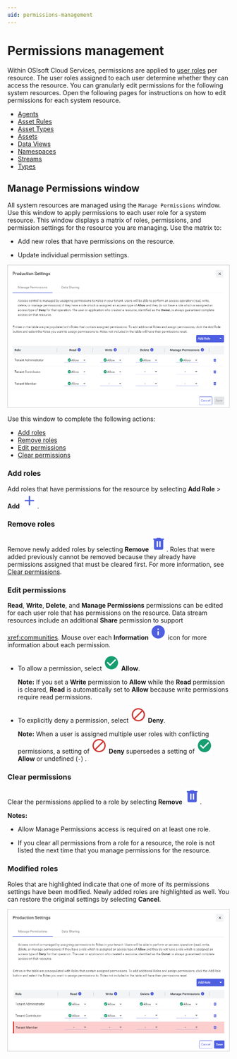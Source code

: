 ```yaml
---
uid: permissions-management
---
```


# Permissions management

Within OSIsoft Cloud Services, permissions are applied to [user roles](xref:ccRoles) per resource. The user roles assigned to each user determine whether they can access the resource. You can granularly edit permissions for the following system resources. Open the following pages for instructions on how to edit permissions for each system resource. 

- [Agents](xref:manage-agent-permissions)
- [Asset Rules](xref:manage-asset-rules-permissions)
- [Asset Types](xref:manage-asset-type-permissions)
- [Assets](xref:manage-asset-permissions)
- [Data Views](xref:manage-data-views-permissions)
- [Namespaces](xref:namespaces-manage-permissions)
- [Streams](xref:streams-manage-stream-permissions)
- [Types](xref:types-manage-permissions)

## Manage Permissions window

All system resources are managed using the `Manage Permissions` window. Use this window to apply permissions to each user role for a system resource. This window displays a matrix of roles, permissions, and permission settings for the resource you are managing. Use the matrix to:

- Add new roles that have permissions on the resource.

- Update individual permission settings.

![Manage permissions](./images/manage-permissions-window.png)

Use this window to complete the following actions:

- [Add roles](#add-roles)
- [Remove roles](#remove-roles)
- [Edit permissions](#edit-permissions)
- [Clear permissions](#clear-permissions)

### Add roles

Add roles that have permissions for the resource by selecting **Add Role** > **Add** ![Add](../_icons/branded/plus.svg).

### Remove roles

Remove newly added roles by selecting **Remove** ![Remove](../_icons/branded/trash-can.svg). Roles that were added previously cannot be removed because they already have permissions assigned that must be cleared first. For more information, see [Clear permissions](#clear-permissions).

### Edit permissions

**Read**, **Write**, **Delete**, and **Manage Permissions** permissions can be edited for each user role that has permissions on the resource. Data stream resources include an additional **Share** permission to support <xref:communities>. Mouse over each **Information** ![Information](../_icons/branded/information.svg) icon for more information about each permission.

- To allow a permission, select ![Allow](../_icons/custom/check-circle.svg) **Allow**.

    **Note:** If you set a **Write** permission to **Allow** while the **Read** permission is cleared, **Read** is automatically set to **Allow** because write permissions require read permissions.

- To explicitly deny a permission, select ![Deny](../_icons/custom/cancel.svg) **Deny**. 

    **Note:** When a user is assigned multiple user roles with conflicting permissions, a setting of ![Deny](../_icons/custom/cancel.svg) **Deny** supersedes a setting of ![Allow](../_icons/custom/check-circle.svg) **Allow** or undefined (`-`) .

### Clear permissions
    
Clear the permissions applied to a role by selecting **Remove** ![Remove](../_icons/branded/trash-can.svg).

**Notes:**

- Allow Manage Permissions access is required on at least one role.
                          
- If you clear all permissions from a role for a resource, the role is not listed the next time that you manage permissions for the resource.

### Modified roles

Roles that are highlighted indicate that one of more of its permissions settings have been modified. Newly added roles are highlighted as well. You can restore the original settings by selecting **Cancel**.

![Modified roles](./images/highlighted-roles.png)